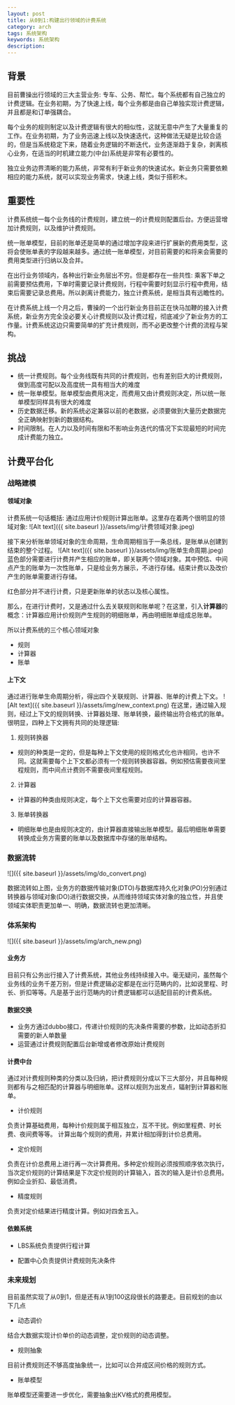 ```yaml
---
layout: post
title: 从0到1:构建出行领域的计费系统
category: arch
tags: 系统架构
keywords: 系统架构
description:
---
```


## 背景
目前曹操出行领域的三大主营业务: 专车、公务、帮忙。每个系统都有自己独立的计费逻辑。在业务初期，为了快速上线，每个业务都是由自己单独实现计费逻辑，并且都是和订单强耦合。

每个业务的规则制定以及计费逻辑有很大的相似性，这就无意中产生了大量重复的工作。在业务初期，为了业务迅速上线以及快速迭代，这种做法无疑是比较合适的，但是当系统稳定下来，随着业务逻辑的不断迭代，业务逐渐趋于复杂，剥离核心业务，在适当的时机建立能力(中台)系统是非常有必要性的。

独立业务边界清晰的能力系统，非常有利于新业务的快速试水。新业务只需要依赖相应的能力系统，就可以实现业务需求，快速上线，类似于搭积木。

## 重要性
计费系统统一每个业务线的计费规则，建立统一的计费规则配置后台。方便运营增加计费规则，以及维护计费规则。

统一账单模型，目前的账单还是简单的通过增加字段来进行扩展新的费用类型，这将会使账单表的字段越来越多。通过统一账单模型，对目前需要的和将来会需要的费用类型进行归纳以及合并。

在出行业务领域内，各种出行新业务层出不穷。但是都存在一些共性: 乘客下单之前需要预估费用，下单时需要记录计费规则，行程中需要时刻显示行程中费用，结束后需要记录总费用。所以剥离计费能力，独立计费系统，是相当具有远瞻性的。

在计费系统上线一个月之后，曹操的一个出行新业务目前正在快马加鞭的接入计费系统，新业务方完全没必要关心计费规则以及计费过程，彻底减少了新业务方的工作量。计费系统这边只需要简单的扩充计费规则，而不必更改整个计费的流程与架构。



## 挑战

- 统一计费规则。每个业务线既有共同的计费规则，也有差别巨大的计费规则，做到高度可配以及高度统一具有相当大的难度
- 统一账单模型。账单模型由费用决定，而费用又由计费规则决定，所以统一账单模型同样具有很大的难度
- 历史数据迁移。新的系统必定兼容以前的老数据，必须要做到大量历史数据完全正确映射到新的数据结构。
- 时间限制。在人力以及时间有限和不影响业务迭代的情况下实现最短的时间完成计费能力独立。

## 计费平台化

### 战略建模

#### 领域对象
计费系统一句话概括: 通过应用计价规则计算出账单。这里存在着两个很明显的领域对象:
![Alt text]({{ site.baseurl }}/assets/img/计费领域对象.jpeg)

接下来分析账单领域对象的生命周期，生命周期相当于一条总线，是账单从创建到结束的整个过程。
![Alt text]({{ site.baseurl }}/assets/img/账单生命周期.jpeg)
蓝色部分需要进行计费并产生相应的账单，即关联两个领域对象。其中预估、中间点产生的账单为一次性账单，只是给业务方展示，不进行存储。结束计费以及改价产生的账单需要进行存储。

红色部分并不进行计费，只是更新账单的状态以及核心属性。

那么，在进行计费时，又是通过什么去关联规则和账单呢？在这里，引入**计算器**的概念：计算器应用计价规则产生规则的明细账单，再由明细账单组成总账单。

所以计费系统的三个核心领域对象

- 规则
- 计算器
- 账单

#### 上下文
通过进行账单生命周期分析，得出四个关联规则、计算器、账单的计费上下文。
![Alt text]({{ site.baseurl }}/assets/img/new_context.png)
在这里，通过输入规则，经过上下文的规则转换、计算器处理、账单转换，最终输出符合格式的账单。很明显，四种上下文拥有共同的处理逻辑:

1. 规则转换器
  - 规则的种类是一定的，但是每种上下文使用的规则格式化也许相同，也许不同。这就需要每个上下文都必须有一个规则转换器容器。例如预估需要夜间里程规则，而中间点计费则不需要夜间里程规则。
2. 计算器
  - 计算器的种类由规则决定，每个上下文也需要对应的计算器容器。
3. 账单转换器
  - 明细账单也是由规则决定的，由计算器直接输出账单模型。最后明细账单需要转换成业务方需要的账单以及数据库中存储的账单结构。

### 数据流转

![]({{ site.baseurl }}/assets/img/do_convert.png)

数据流转如上图，业务方的数据传输对象(DTO)与数据库持久化对象(PO)分别通过转换器与领域对象(DO)进行数据交换，从而维持领域实体对象的独立性，并且使领域实体职责更加单一、明确，数据流转也更加清晰。

### 体系架构

![]({{ site.baseurl }}/assets/img/arch_new.png)

#### 业务方

目前只有公务出行接入了计费系统，其他业务线持续接入中。毫无疑问，虽然每个业务线的业务千差万别，但是计费逻辑必定都是在出行范畴内的，比如说里程、时长、折扣等等。凡是基于出行范畴内的计费逻辑都可以适配目前的计费系统。

#### 数据交换

- 业务方通过dubbo接口，传递计价规则的先决条件需要的参数，比如动态折扣需要的新人单数量
- 运营通过计费规则配置后台新增或者修改原始计费规则

#### 计费中台

通过对计费规则种类的分类以及归纳，把计费规则分成以下三大部分，并且每种规则都有与之相匹配的计算器与明细账单。这样以规则为出发点，辐射到计算器和账单。

- 计价规则

负责计算基础费用，每种计价规则属于相互独立，互不干扰。例如里程费、时长费、夜间费等等。
计算出每个规则的费用，并累计相加得到计价总费用。

- 定价规则

负责在计价总费用上进行再一次计算费用。多种定价规则必须按照顺序依次执行，当次定价规则的计算结果是下次定价规则的计算输入，首次的输入是计价总费用。例如企业折扣、最低消费。

- 精度规则

负责对定价结果进行精度计算。例如对四舍五入。

#### 依赖系统

- LBS系统负责提供行程计算

- 配置中心负责提供计费规则先决条件

### 未来规划

目前虽然实现了从0到1，但是还有从1到100这段很长的路要走。目前规划的由以下几点

- 动态调价

结合大数据实现计价单价的动态调整，定价规则的动态调整。

- 规则抽象

目前计费规则还不够高度抽象统一，比如可以合并成区间价格的规则方式。

- 账单模型

账单模型还需要进一步优化，需要抽象出KV格式的费用模型。
